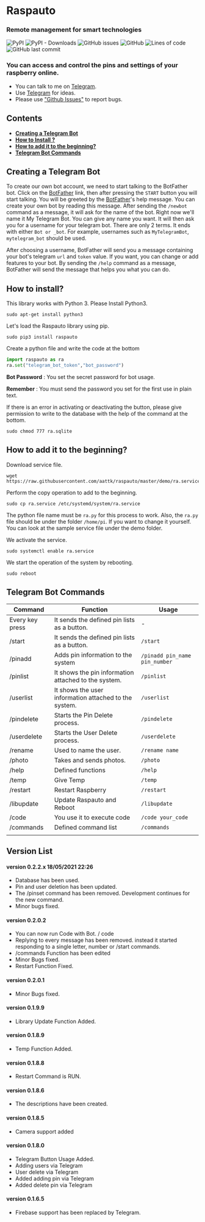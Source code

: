 # Raspauto
### Remote management for smart technologies

![PyPI](https://img.shields.io/pypi/v/raspauto) ![PyPI - Downloads](https://img.shields.io/pypi/dm/raspauto) ![GitHub issues](https://img.shields.io/github/issues-raw/aattk/raspauto) ![GitHub](https://img.shields.io/github/license/aattk/raspauto) ![Lines of code](https://img.shields.io/tokei/lines/github/aattk/raspauto) ![GitHub last commit](https://img.shields.io/github/last-commit/aattk/raspauto) 

### You can access and control the pins and settings of your raspberry online.
- You can talk to me on [Telegram](https://t.me/raspauto). 
- Use [Telegram](https://t.me/raspauto) for ideas.
- Please use ["Github Issues"](https://github.com/aattk/raspauto/issues) to report bugs.


## Contents
- [**Creating a Telegram Bot**](#creating-a-telegram-bot)
- [**How to Install ?**](#how-to-install)
- [**How to add it to the beginning?**](#startup)
- [**Telegram Bot Commands**](#Telegram-Bot-Commands)


## Creating a Telegram Bot

To create our own bot account, we need to start talking to the BotFather bot. Click on the [BotFather](https://telegram.me/botfather) link, then after pressing the ``START`` button you will start talking. You will be greeted by the [BotFather](https://telegram.me/botfather)'s help message. You can create your own bot by reading this message.
After sending the ``/newbot`` command as a message, it will ask for the name of the bot. Right now we'll name it My Telegram Bot. You can give any name you want. It will then ask you for a username for your telegram bot. There are only 2 terms. It ends with either ``Bot or _bot``. For example, usernames such as ``MyTelegramBot``, ``mytelegram_bot`` should be used.

After choosing a username, BotFather will send you a message containing your bot's telegram ``url`` and ``token`` value. If you want, you can change or add features to your bot. By sending the ``/help`` command as a message, BotFather will send the message that helps you what you can do.


## How to install?
This library works with Python 3. Please Install Python3.

``` 
sudo apt-get install python3 
```

Let's load the Raspauto library using pip.

```
sudo pip3 install raspauto
```

Create a python file and write the code at the bottom

``` python
import raspauto as ra
ra.set("telegram_bot_token","bot_password")
```
**Bot Password** : You set the secret password for bot usage.

**Remember**     : You must send the password you set for the first use in plain text.

If there is an error in activating or deactivating the button, please give permission to write to the database with the help of the command at the bottom.

```
sudo chmod 777 ra.sqlite
```

## How to add it to the beginning?
Download service file.

```
wget https://raw.githubusercontent.com/aattk/raspauto/master/demo/ra.service
```

Perform the copy operation to add to the beginning.

```
sudo cp ra.service /etc/systemd/system/ra.service
```

The python file name must be ``ra.py`` for this process to work. Also, the ``ra.py`` file should be under the folder ``/home/pi``. If you want to change it yourself. You can look at the sample service file under the demo folder.

We activate the service.

```
sudo systemctl enable ra.service
```

We start the operation of the system by rebooting.

```
sudo reboot
```

## Telegram Bot Commands
|Command|Function|Usage|
|-|-|-|
|Every key press|It sends the defined pin lists as a button.|-|
|/start|It sends the defined pin lists as a button.|``/start``|
|/pinadd|Adds pin information to the system|``/pinadd pin_name pin_number``|
|/pinlist|It shows the pin information attached to the system.|``/pinlist``|
|/userlist|It shows the user information attached to the system.|``/userlist``|
|/pindelete|Starts the Pin Delete process.|``/pindelete``|
|/userdelete|Starts the User Delete process.|``/userdelete``|
|/rename|Used to name the user.|``/rename name``|
|/photo|Takes and sends photos.|``/photo``|
|/help|Defined functions|``/help``|
|/temp|Give Temp|``/temp``|
|/restart|Restart Raspberry|``/restart``|
|/libupdate|Update Raspauto and Reboot|``/libupdate``|
|/code|You use it to execute code|``/code your_code``|
|/commands|Defined command list|``/commands``|
||||

## Version List
#### version 0.2.2.x 18/05/2021 22:26
- Database has been used.
- Pin and user deletion has been updated.
- The /pinset command has been removed. Development continues for the new command.
- Minor bugs fixed.

#### version 0.2.0.2
- You can now run Code with Bot. / code
- Replying to every message has been removed. instead it started responding to a single letter, number or /start commands. 
- /commands Function has been edited
- Minor Bugs fixed.
- Restart Function Fixed.
#### version 0.2.0.1
- Minor Bugs fixed.
#### version 0.1.9.9
- Library Update Function Added.
#### version 0.1.8.9
- Temp Function Added.
#### version 0.1.8.8
- Restart Command is RUN.
#### version 0.1.8.6
- The descriptions have been created.
#### version 0.1.8.5
- Camera support added 
#### version 0.1.8.0
- Telegram Button Usage Added.
- Adding users via Telegram 
- User delete via Telegram 
- Added adding pin via Telegram
- Added delete pin via Telegram
#### version 0.1.6.5
- Firebase support has been replaced by Telegram.
